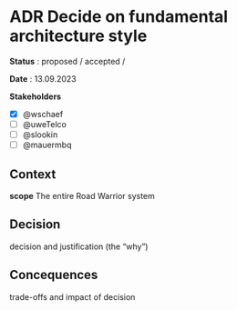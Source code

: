 # ADR Decide on fundamental architecture style

**Status** : proposed / accepted / 

**Date** : 13.09.2023

**Stakeholders**

- [x] @wschaef
- [ ] @uweTelco
- [ ] @slookin
- [ ] @mauermbq 

## Context



**scope**
The entire Road Warrior system

## Decision

decision and justification (the “why”)

## Concequences
trade-offs and impact of decision
